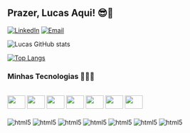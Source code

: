 ## Prazer, Lucas Aqui! 😎👋

[![LinkedIn](https://img.shields.io/badge/LinkedIn-0077B5?style=for-the-badge&logo=linkedin&logoColor=white)](https://www.linkedin.com/in/lucas-matias-da-silva-a723561b2/)
[![Email](https://img.shields.io/badge/Gmail-D14836?style=for-the-badge&logo=gmail&logoColor=white)](mailto:lucasdamatias@gmail.com)

![Lucas GitHub stats](https://github-readme-stats.vercel.app/api?username=LucasMatiasSilva&show_icons=true&theme=tokyonight)

[![Top Langs](https://github-readme-stats.vercel.app/api/top-langs/?username=LucasMatiasSilva&layout=compact&theme=tokyonight)](https://github.com/LucasMatiasSilva/github-readme-stats)

### Minhas Tecnologias 🦾👨‍💻

<div class="display: inline_block"><br />
    <img src="https://cdn.jsdelivr.net/gh/devicons/devicon/icons/react/react-original.svg" height="30" width="40"/>
    <img src="https://cdn.jsdelivr.net/gh/devicons/devicon/icons/javascript/javascript-original.svg" height="30" width="40"/>
    <img src="https://cdn.jsdelivr.net/gh/devicons/devicon/icons/nodejs/nodejs-original.svg" height="30" width="40"/>
    <img src="https://cdn.jsdelivr.net/gh/devicons/devicon/icons/html5/html5-original.svg" height="30" width="40"/>
    <img src="https://cdn.jsdelivr.net/gh/devicons/devicon/icons/css3/css3-original.svg" height="30" width="40"/>
    <img src="https://cdn.jsdelivr.net/gh/devicons/devicon/icons/php/php-plain.svg" height="30" width="40"/>
    <img src="https://cdn.jsdelivr.net/gh/devicons/devicon/icons/mysql/mysql-original.svg" height="30" width="40"/>
</div>

<div class="display: inline_block"><br />
    <img align="center" alt="html5" src="https://img.shields.io/badge/React_Native-20232A?style=for-the-badge&logo=react&logoColor=61DAFB">
    <img align="center" alt="html5" src="https://img.shields.io/badge/JavaScript-F7DF1E?style=for-the-badge&logo=javascript&logoColor=black">
    <img align="center" alt="html5" src="https://img.shields.io/badge/Node.js-43853D?style=for-the-badge&logo=node.js&logoColor=white">
    <img align="center" alt="html5" src="https://img.shields.io/badge/HTML5-E34F26?style=for-the-badge&logo=html5&logoColor=white">
    <img align="center" alt="html5" src="https://img.shields.io/badge/CSS3-1572B6?style=for-the-badge&logo=css3&logoColor=white">
    <img align="center" alt="html5" src="https://img.shields.io/badge/PHP-777BB4?style=for-the-badge&logo=php&logoColor=white">
    <img align="center" alt="html5" src="https://img.shields.io/badge/MySQL-005C84?style=for-the-badge&logo=mysql&logoColor=white">
</div>
